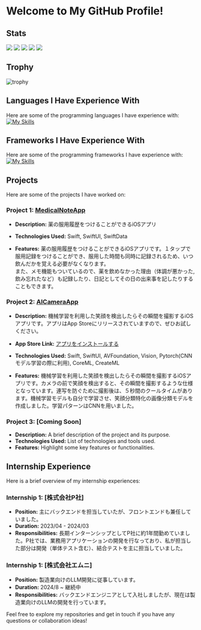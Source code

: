 # Welcome to My GitHub Profile!
## Stats
![](http://github-profile-summary-cards.vercel.app/api/cards/profile-details?username=ryun89&theme=gruvbox)
![](http://github-profile-summary-cards.vercel.app/api/cards/repos-per-language?username=ryun89&theme=gruvbox)
![](http://github-profile-summary-cards.vercel.app/api/cards/most-commit-language?username=ryun89&theme=gruvbox)
![](http://github-profile-summary-cards.vercel.app/api/cards/stats?username=ryun89&theme=gruvbox)
![](http://github-profile-summary-cards.vercel.app/api/cards/productive-time?username=ryun89&theme=gruvbox&utcOffset=9)


## Trophy
![trophy](https://github-profile-trophy.vercel.app/?username=ryun89&theme=gruvbox)

## Languages I Have Experience With
Here are some of the programming languages I have experience with:<br>
[![My Skills](https://skillicons.dev/icons?i=swift,python,java,js,r,ruby)](https://skillicons.dev)

## Frameworks I Have Experience With
Here are some of the programming frameworks I have experience with:<br>
[![My Skills](https://skillicons.dev/icons?i=swift,spring,django,flask,react,jquery)](https://skillicons.dev)

## Projects
Here are some of the projects I have worked on:

### Project 1: [MedicalNoteApp](https://github.com/ryun89/MedicalNoteApp)
- **Description:** 薬の服用履歴をつけることができるiOSアプリ

- **Technologies Used:** Swift, SwiftUI, SwiftData
- **Features:** 薬の服用履歴をつけることができるiOSアプリです。１タップで服用記録をつけることができ、服用した時間も同時に記録されるため、いつ飲んだかを覚える必要がなくなります。  
また、メモ機能もついているので、薬を飲めなかった理由（体調が悪かった, 飲み忘れたなど）も記録したり、日記としてその日の出来事を記したりすることもできます。

### Project 2: [AICameraApp](https://github.com/ryun89/AICameraApp)
- **Description:** 機械学習を利用した笑顔を検出したらその瞬間を撮影するiOSアプリです。アプリはApp Storeにリリースされていますので、ぜひお試しください。

- **App Store Link:** [アプリをインストールする](https://apps.apple.com/jp/app/id6504662657)

- **Technologies Used:** Swift, SwiftUI, AVFoundation, Vision, Pytorch(CNNモデル学習の際に利用), CoreML, CreateML

- **Features:** 機械学習を利用した笑顔を検出したらその瞬間を撮影するiOSアプリです。カメラの前で笑顔を検出すると、その瞬間を撮影するような仕様となっています。連写を防ぐために撮影後は、５秒間のクールタイムがあります。機械学習モデルも自分で学習させ、笑顔分類特化の画像分類モデルを作成しました。学習パターンはCNNを用いました。

### Project 3: [Coming Soon]
- **Description:** A brief description of the project and its purpose.
- **Technologies Used:** List of technologies and tools used.
- **Features:** Highlight some key features or functionalities.

## Internship Experience
Here is a brief overview of my internship experiences:

### Internship 1: [株式会社P社]
- **Position:** 主にバックエンドを担当していたが、フロントエンドも兼任していました。
- **Duration:** 2023/04 - 2024/03
- **Responsibilities:** 長期インターンシップとしてP社に約1年間勤めていました。P社では、業務用アプリケーションの開発を行なっており、私が担当した部分は開発（単体テスト含む）、結合テストを主に担当していました。

### Internship 1: [株式会社エムニ]
- **Position:** 製造業向けのLLM開発に従事しています。
- **Duration:** 2024/8 ~ 継続中
- **Responsibilities:** バックエンドエンジニアとして入社しましたが、現在は製造業向けのLLMの開発を行っています。

Feel free to explore my repositories and get in touch if you have any questions or collaboration ideas!
